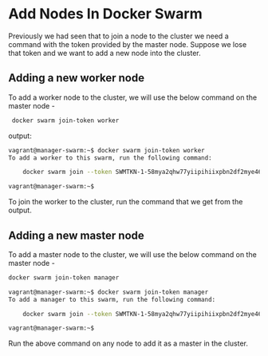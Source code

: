 # Add Nodes In Docker Swarm

Previously we had seen that to join a node to the cluster we need a command with the token provided by the master node. Suppose we lose that token and we want to add a new node into the cluster.

## Adding a new worker node

To add a worker node to the cluster, we will use the below command on the master node -

```bash
 docker swarm join-token worker
```

output:

```bash
vagrant@manager-swarm:~$ docker swarm join-token worker
To add a worker to this swarm, run the following command:

    docker swarm join --token SWMTKN-1-58mya2qhw77yiipihiixpbn2df2mye46zxvcnit9a69ywkwy2l-emnc9q8xxjl27id49catbbvnk 192.168.56.100:2377

vagrant@manager-swarm:~$
```

To join the worker to the cluster, run the command that we get from the output.

## Adding a new master node

To add a master node to the cluster, we will use the below command on the master node -

```bash
docker swarm join-token manager
```

```bash
vagrant@manager-swarm:~$ docker swarm join-token manager
To add a manager to this swarm, run the following command:

    docker swarm join --token SWMTKN-1-58mya2qhw77yiipihiixpbn2df2mye46zxvcnit9a69ywkwy2l-eod33nbab1kjjg257f4e8ol53 192.168.56.100:2377

vagrant@manager-swarm:~$
```

Run the above command on any node to add it as a master in the cluster.

